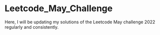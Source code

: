 # Leetcode_May_Challenge
Here, I will be updating my solutions of the Leetcode May challenge 2022 regularly and consistently. 
